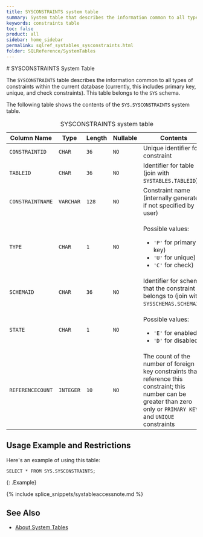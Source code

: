 ```yaml
---
title: SYSCONSTRAINTS system table
summary: System table that describes the information common to all types of constraints within the current database.
keywords: constraints table
toc: false
product: all
sidebar: home_sidebar
permalink: sqlref_systables_sysconstraints.html
folder: SQLReference/SystemTables
---
```

<section>
<div class="TopicContent" data-swiftype-index="true" markdown="1">
# SYSCONSTRAINTS System Table

The `SYSCONSTRAINTS` table describes the information common to all types
of constraints within the current database (currently, this includes
primary key, unique, and check constraints). This table belongs to the `SYS` schema.

The following table shows the contents of the `SYS.SYSCONSTRAINTS` system
table.

<table>
    <caption>SYSCONSTRAINTS system table</caption>
    <col />
    <col />
    <col />
    <col />
    <col />
    <thead>
        <tr>
            <th>Column Name</th>
            <th>Type</th>
            <th>Length</th>
            <th>Nullable</th>
            <th>Contents</th>
        </tr>
    </thead>
    <tbody>
        <tr>
            <td><code>CONSTRAINTID</code></td>
            <td><code>CHAR</code></td>
            <td><code>36</code></td>
            <td><code>NO</code></td>
            <td>Unique identifier for constraint</td>
        </tr>
        <tr>
            <td><code>TABLEID</code></td>
            <td><code>CHAR</code></td>
            <td><code>36</code></td>
            <td><code>NO</code></td>
            <td>Identifier for table (join with <code>SYSTABLES.TABLEID</code>)</td>
        </tr>
        <tr>
            <td><code>CONSTRAINTNAME</code></td>
            <td><code>VARCHAR</code></td>
            <td><code>128</code></td>
            <td><code>NO</code></td>
            <td>Constraint name (internally generated if not specified by user)</td>
        </tr>
        <tr>
            <td><code>TYPE</code></td>
            <td><code>CHAR</code></td>
            <td><code>1</code></td>
            <td><code>NO</code></td>
            <td>
                <p class="noSpaceAbove">Possible values:</p>
                <ul>
                    <li><code>'P'</code> for primary key)</li>
                    <li> <code>'U'</code> for unique)</li>
                    <li><code>'C'</code>
for check)</li>
                </ul>
            </td>
        </tr>
        <tr>
            <td><code>SCHEMAID</code></td>
            <td><code>CHAR</code></td>
            <td><code>36</code></td>
            <td><code>NO</code></td>
            <td>Identifier for schema that the constraint belongs to (join with <code>SYSSCHEMAS.SCHEMAID</code>)</td>
        </tr>
        <tr>
            <td><code>STATE</code></td>
            <td><code>CHAR</code></td>
            <td><code>1</code></td>
            <td><code>NO</code></td>
            <td>
                <p class="noSpaceAbove">Possible values:</p>
                <ul>
                    <li><code>'E'</code> for enabled</li>
                    <li><code>'D'</code> for disabled</li>
                </ul>
            </td>
        </tr>
        <tr>
            <td><code>REFERENCECOUNT</code></td>
            <td><code>INTEGER</code></td>
            <td><code>10</code></td>
            <td><code>NO</code></td>
            <td>The count of the number of foreign key constraints that reference this constraint; this number can be greater than zero only or <code>PRIMARY KEY</code> and <code>UNIQUE</code> constraints</td>
        </tr>
    </tbody>
</table>

## Usage Example and Restrictions

Here's an example of using this table:

```
SELECT * FROM SYS.SYSCONSTRAINTS;
```
{: .Example}

{% include splice_snippets/systableaccessnote.md %}

## See Also

* [About System Tables](sqlref_systables_intro.html)

</div>
</section>
